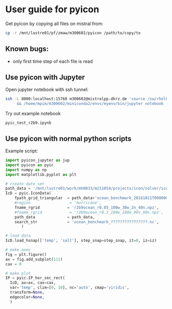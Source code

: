 # User guide for pyicon

Get pyicon by copying all files on mistral from:

```bash
cp -r /mnt/lustre01/pf/zmaw/m300602/pyicon /path/to/copy/to
```

## Known bugs:

* only first time step of each file is read

## Use pyicon with Jupyter

Open jupyter notebook with ssh tunnel:

```bash
ssh -L 8000:localhost:15768 m300602@mistralpp.dkrz.de 'source /sw/rhel6-x64/etc/profile.mistral \
     && /home/mpim/m300602/miniconda2/envs/myenv/bin/jupyter notebook --no-browser --port 15768'
```

Try out example notebook
```
pyic_test_r2b9.ipynb
```

## Use pyicon with normal python scripts

Example script:

```python
import pyicon_jupyter as jup
import pyicon as pyic  
import numpy as np
import matplotlib.pyplot as plt

# create date set
path_data = '/mnt/lustre01/work/mh0033/m211054/projects/icon/solver/icon-oes-solver-HB/experiments/ocean_benchmark/outdata/'
IcD = pyic.IconData(
    fpath_grid_triangular  = path_data+'ocean_benchmark_20161011T000000Z.nc',
    #region                 = 'hurricane',
    fname_rgrid            = 'r2b9ocean_r0.05_100w_30w_2n_40n.npz',
    #fname_rgrid            = 'r2b9ocean_r0.3_180w_180e_90s_90n.npz',
    path_data              = path_data,
    search_str             = 'ocean_benchmark_????????????????.nc',
       )

# load data
IcD.load_hsnap(['temp', 'salt'], step_snap=step_snap, it=0, iz=iz)

# make axes
fig = plt.figure()
ax = fig.add_subplot(111)
cax = 0

# make plot
IP = pyic.IP_hor_sec_rect(                                                       
  IcD, ax=ax, cax=cax,
  var='temp', clim=[0, 10], nc='auto', cmap='viridis',                                 
  transform=None,                                                  
  edgecolor=None,                                                           
  )
```
